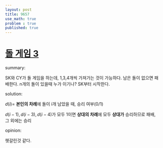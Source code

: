 ```yaml
---
layout: post
title: 9657
use_math: true
problem : true
published: true
---
```

# [돌 게임 3](https://www.acmicpc.net/problem/9657)

summary: 

SK와 CY가 돌 게임을 하는데, 1,3,4개씩 가져가는 것이 가능하다. 남은 돌이 없으면 패배한다. n개의 돌이 있을때 누가 이기나? SK부터 시작한다.

solution:

$d(i)=$ **본인의 차례**에 돌이 i개 남았을 때, 승리 여부(0/1)

$d(i-1), d(i-3), d(i-4)$가 모두 1이면 **상대의 차례**에 모두 **상대가** 승리하므로 패배, 그 외에는 승리

opinion:

헷갈린것 같다.